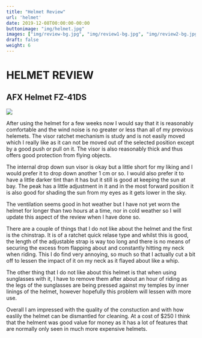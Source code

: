 ```yaml
---
title: "Helmet Review"
url: 'helmet'
date: 2019-12-08T00:00:00-00:00
buttonimage: "img/helmet.jpg"
images: ["img/review-bg.jpg", "img/review1-bg.jpg", "img/review2-bg.jpg"]
draft: false
weight: 6
---
```


# HELMET REVIEW

## AFX Helmet FZ-41DS 

![](../img/helmet.jpg)

After using the helmet for a few weeks now I would say that it is reasonably comfortable and the wind noise is no greater or less than all of my previous helemets. The visor ratchet mechanism is study and is not easily moved which I really like as it can not be moved out of the selected position except by a good push or pull on it. The visor is also reasonably thick and thus offers good protection from flying objects.

The internal drop down sun visor is okay but a little short for my liking and I would prefer it to drop down another 1 cm or so. I would also prefer it to have a little darker tint than it has but it still is good at keeping the sun at bay. The peak has a little adjustment in it and in the most forward position it is also good for shading the sun from my eyes as it gets lower in the sky.

The ventilation seems good in hot weather but I have not yet worn the helmet for longer than two hours at a time, nor in cold weather so I will update this aspect of the review when I have done so.

There are a couple of things that I do not like about the helmet and the first is the chinstrap. It is of a ratchet quick relase type and whilst this is good, the length of the adjustable strap is way too long and there is no means of securing the excess from flapping about and constantly hitting my neck when riding. This I do find very annoying, so much so that I actually cut a bit off to lessen the impact of it on my neck as it flayed about like a whip.

The other thing that I do not like about this helmet is that when using sunglasses with it, I have to remove them after about an hour of riding as the legs of the sunglasses are being pressed against my temples by inner linings of the helmet, however hopefully this problem will lessen with more use.

Overall I am impressed with the quality of the constuction and with how easlily the helmet can be dismantled for cleaning. At a cost of $250 I think that the helment was good value for money as it has a lot of features that are normally only seen in much more expensive helmets.